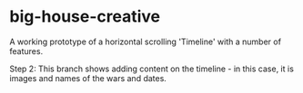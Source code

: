 # big-house-creative
A working prototype of a horizontal scrolling 'Timeline' with a number of features.

Step 2: This branch shows adding content on the timeline - in this case, it is images and names of the wars and dates. 

